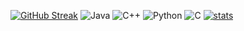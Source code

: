 [![GitHub Streak](https://streak-stats.demolab.com/?user=thomas1908)](https://git.io/streak-stats)
![Java](https://img.shields.io/badge/Java-Advanced-yellow)
![C++](https://img.shields.io/badge/C++-Advanced-red)
![Python](https://img.shields.io/badge/Python-Advanced-blue)
![C](https://img.shields.io/badge/C-Advanced-red)
[![stats](https://github-readme-stats.vercel.app/api/top-langs/?username=thomas1908&layout=donut)](https://github.com/anuraghazra/github-readme-stats)
